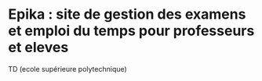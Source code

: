 # Epika : site de gestion des examens et emploi du temps pour professeurs et eleves
TD (ecole supérieure polytechnique)
